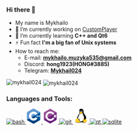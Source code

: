 ### Hi there 👋

- My name is Mykhailo
- 🔭 I’m currently working on [CustomPlayer](https://github.com/Mykhail024/CustomPlayer)
- 🌱 I’m currently learning **C++ and Qt6**
- ⚡ Fun fact **I'm a big fan of Unix systems**
- How to reach me:
  - E-mail: **mykhailo.muzyka535@gmail.com**
  - Discord: **hong1923(HONG#3885)**
  - Telegram: **[Mykhail024](https://t.me/Mykhail024)**

<p><img align="left" src="https://github-readme-stats.vercel.app/api/top-langs?username=mykhail024&show_icons=true&theme=dark&locale=en&layout=compact" alt="mykhail024" /></p>

<p>&nbsp;<img align="center" src="https://github-readme-stats.vercel.app/api?username=mykhail024&show_icons=true&theme=dark&locale=en" alt="mykhail024" /></p>

<h3 align="left">Languages and Tools:</h3>
<p align="left"> <a href="https://www.gnu.org/software/bash/" target="_blank" rel="noreferrer"> <img src="https://www.vectorlogo.zone/logos/gnu_bash/gnu_bash-icon.svg" alt="bash" width="40" height="40"/> </a> <a href="https://www.w3schools.com/cpp/" target="_blank" rel="noreferrer"> <img src="https://raw.githubusercontent.com/devicons/devicon/master/icons/cplusplus/cplusplus-original.svg" alt="cplusplus" width="40" height="40"/> </a> <a href="https://www.w3schools.com/cs/" target="_blank" rel="noreferrer"> <img src="https://raw.githubusercontent.com/devicons/devicon/master/icons/csharp/csharp-original.svg" alt="csharp" width="40" height="40"/> </a> <a href="https://git-scm.com/" target="_blank" rel="noreferrer"> <img src="https://www.vectorlogo.zone/logos/git-scm/git-scm-icon.svg" alt="git" width="40" height="40"/> </a> <a href="https://www.linux.org/" target="_blank" rel="noreferrer"> <img src="https://raw.githubusercontent.com/devicons/devicon/master/icons/linux/linux-original.svg" alt="linux" width="40" height="40"/> </a> <a href="https://www.qt.io/" target="_blank" rel="noreferrer"> <img src="https://upload.wikimedia.org/wikipedia/commons/0/0b/Qt_logo_2016.svg" alt="qt" width="40" height="40"/> </a> <a href="https://www.sqlite.org/" target="_blank" rel="noreferrer"> <img src="https://www.vectorlogo.zone/logos/sqlite/sqlite-icon.svg" alt="sqlite" width="40" height="40"/> </a> </p>
